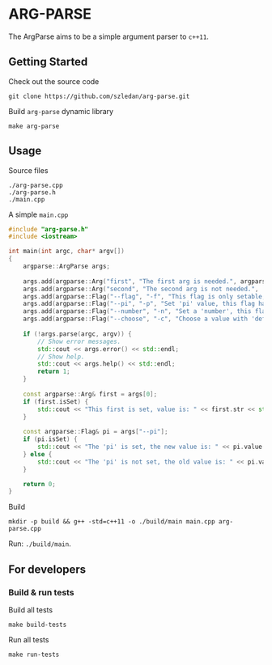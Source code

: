 
ARG-PARSE
=====

The ArgParse aims to be a simple argument parser to `c++11`.

## Getting Started

Check out the source code
```
git clone https://github.com/szledan/arg-parse.git
```
Build `arg-parse` dynamic library
```
make arg-parse
```
## Usage

Source files
```
./arg-parse.cpp
./arg-parse.h
./main.cpp
```

A simple `main.cpp`
```c++
#include "arg-parse.h"
#include <iostream>

int main(int argc, char* argv[])
{
    argparse::ArgParse args;
    
    args.add(argparse::Arg("first", "The first arg is needed.", argparse::Arg::IsNeeded));
    args.add(argparse::Arg("second", "The second arg is not needed.", !argparse::Arg::IsNeeded));
    args.add(argparse::Flag("--flag", "-f", "This flag is only setable, has not value."));
    args.add(argparse::Flag("--pi", "-p", "Set 'pi' value, this flag has 'default value', 'name' and 'desciption'.", Value("3.14", "pi", "The pi number.")));
    args.add(argparse::Flag("--number", "-n", "Set a 'number', this flag has not 'default value', but has 'name' and 'desciption'.", Value("", "integer", "An integer number.")));
    args.add(argparse::Flag("--choose", "-c", "Choose a value with 'default'.", Value("A", {"A", "B", "C"})));
    
    if (!args.parse(argc, argv)) {
        // Show error messages.
        std::cout << args.error() << std::endl;
        // Show help.
        std::cout << args.help() << std::endl;
        return 1;
    }
    
    const argparse::Arg& first = args[0];
    if (first.isSet) {
        std::cout << "This first is set, value is: " << first.str << std::endl;
    }
    
    const argparse::Flag& pi = args["--pi"];
    if (pi.isSet) {
        std::cout << "The 'pi' is set, the new value is: " << pi.value.str << std::endl;
    } else {
        std::cout << "The 'pi' is not set, the old value is: " << pi.value.str << std::endl;
    }

    return 0;
}
```

Build
```
mkdir -p build && g++ -std=c++11 -o ./build/main main.cpp arg-parse.cpp
```

Run: `./build/main`.

## For developers

### Build & run tests

Build all tests
```
make build-tests
```
Run all tests
```
make run-tests
```
